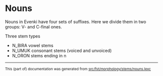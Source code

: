 # Nouns
Nouns in Evenki have four sets of suffixes. 
Here we divide them in two groups: V- and C-final ones.

Three stem types

* N_BIRA vowel stems
* N_UMUK consonant stems (voiced and unvoiced)
* N_ORON stems ending in n

* * *

<small>This (part of) documentation was generated from [src/fst/morphology/stems/nouns.lexc](https://github.com/giellalt/lang-evn/blob/main/src/fst/morphology/stems/nouns.lexc)</small>
